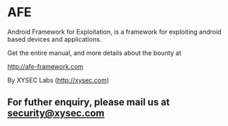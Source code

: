 AFE
===

Android Framework for Exploitation, is a framework for exploiting android based devices and applications. 

Get the entire manual, and more details about the bounty at 

http://afe-framework.com

By XYSEC Labs
(http://xysec.com)

For futher enquiry, please mail us at security@xysec.com
---------------------------------------

